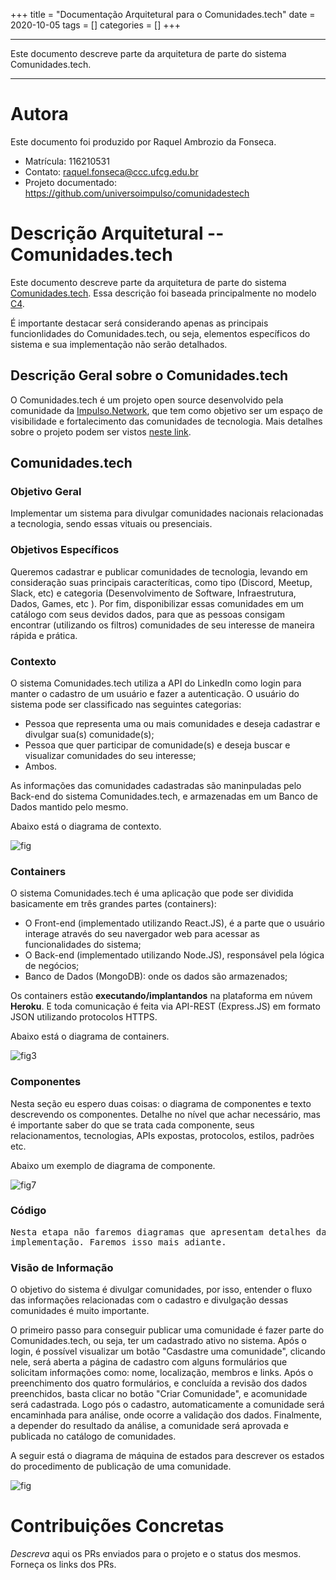 +++
title = "Documentação Arquitetural para o Comunidades.tech"
date = 2020-10-05
tags = []
categories = []
+++

***

Este documento descreve parte da arquitetura de parte do sistema Comunidades.tech.

***

# Autora

Este documento foi produzido por Raquel Ambrozio da Fonseca.

- Matrícula: 116210531
- Contato: raquel.fonseca@ccc.ufcg.edu.br
- Projeto documentado: https://github.com/universoimpulso/comunidadestech

# Descrição Arquitetural -- Comunidades.tech

Este documento descreve parte da arquitetura de parte do sistema [Comunidades.tech](https://github.com/universoimpulso/comunidadestech). Essa descrição foi baseada principalmente no modelo [C4](https://c4model.com/).

É importante destacar será considerando apenas as principais funcionlidades do Comunidades.tech, ou seja, elementos específicos do sistema e sua implementação não serão detalhados.


## Descrição Geral sobre o Comunidades.tech

O Comunidades.tech é um projeto open source desenvolvido pela comunidade da [Impulso.Network](https://impulso.network/entrar?referral=comunidadestech), que tem como objetivo ser um espaço de visibilidade e fortalecimento das comunidades de tecnologia. Mais detalhes sobre o projeto podem ser vistos [neste link](https://comunidades.tech/).

## Comunidades.tech

### Objetivo Geral

Implementar um sistema para divulgar comunidades nacionais relacionadas a tecnologia, sendo essas vituais ou presenciais. 

### Objetivos Específicos

Queremos cadastrar e publicar comunidades de tecnologia, levando em consideração suas principais caracteríticas, como tipo (Discord, Meetup, Slack, etc) e categoria (Desenvolvimento de Software, Infraestrutura, Dados, Games, etc ). Por fim, disponibilizar essas comunidades em um catálogo com seus devidos dados, para que as pessoas consigam encontrar (utilizando os filtros) comunidades de seu interesse de maneira rápida e prática. 

### Contexto

O sistema Comunidades.tech utiliza a API do LinkedIn como login para manter o cadastro de um usuário e fazer a autenticação.
O usuário do sistema pode ser classificado nas seguintes categorias: 

* Pessoa que representa uma ou mais comunidades e deseja cadastrar e divulgar sua(s) comunidade(s);
* Pessoa que quer participar de comunidade(s) e deseja buscar e visualizar comunidades do seu interesse;
* Ambos.

As informações das comunidades cadastradas são maninpuladas pelo Back-end do sistema Comunidades.tech, e armazenadas em um Banco de Dados mantido pelo mesmo.
 
 
Abaixo está o diagrama de contexto.

![fig](diagrama-contexto.jpg)


### Containers

O sistema Comunidades.tech é uma aplicação que pode ser dividida basicamente em três grandes partes (containers):

* O Front-end (implementado utilizando React.JS), é a parte que o usuário interage através do seu navergador web para acessar as funcionalidades do sistema;
* O Back-end (implementado utilizando Node.JS), responsável pela lógica de negócios;
* Banco de Dados (MongoDB): onde os dados são armazenados;

[//]: <> (O Back-end  expõe uma API-REST utilizando o Express. )
Os containers estão **executando/implantandos** na plataforma em núvem **Heroku**. E toda comunicação é feita via API-REST (Express.JS) em formato JSON utilizando protocolos HTTPS.

Abaixo está o diagrama de containers.

![fig3](diagrama-containers.png)

### Componentes

Nesta seção eu espero duas coisas: o diagrama de componentes e texto descrevendo os componentes. Detalhe no nível que achar necessário, mas é importante saber do que se trata cada componente, seus relacionamentos, tecnologias, APIs expostas, protocolos, estilos, padrões etc.

Abaixo um exemplo de diagrama de componente.

![fig7](c4-componentes.png)

### Código

<pre>
Nesta etapa não faremos diagramas que apresentam detalhes da
implementação. Faremos isso mais adiante.
</pre>

### Visão de Informação

O objetivo do sistema é divulgar comunidades, por isso, entender o fluxo das informações relacionadas com o cadastro e divulgação dessas comunidades é muito importante. 

O primeiro passo para conseguir publicar uma comunidade é fazer parte do Comunidades.tech, ou seja, ter um cadastrado ativo no sistema. Após o login, é possível visualizar um botão "Casdastre uma comunidade", clicando nele, será aberta a página de cadastro com alguns formulários que solicitam informações como: nome, localização, membros e links. Após o preenchimento dos quatro formulários, e concluída a revisão dos dados preenchidos, basta clicar no botão "Criar Comunidade", e acomunidade será cadastrada. Logo pós o cadastro, automaticamente a comunidade será encaminhada para análise, onde  ocorre a validação dos dados. Finalmente, a depender do resultado da análise, a comunidade será aprovada e publicada no catálogo de comunidades.

A seguir está o diagrama de máquina de estados para descrever os estados do procedimento de publicação de uma comunidade.

![fig](diagrama-maquina-estados.jpeg)

# Contribuições Concretas

*Descreva* aqui os PRs enviados para o projeto e o status dos mesmos. Forneça os links dos PRs.
